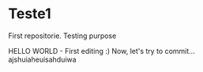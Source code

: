 # Teste1
 First repositorie. Testing purpose

 HELLO WORLD - First editing :)
 Now, let's try to commit...
 ajshuiaheuisahduiwa